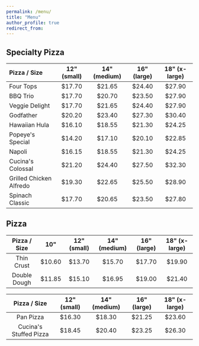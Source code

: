 ```yaml
---
permalink: /menu/
title: "Menu"
author_profile: true
redirect_from: 
---
```



## Specialty Pizza

| Pizza / Size | 12" (small) | 14" (medium) | 16" (large) | 18" (x-large) |
|:-------------|:-----------:|:------------:|:-----------:|:-------------:|
| Four Tops                           | $17.70 | $21.65 | $24.40 | $27.90 |
| BBQ Trio                            | $17.70 | $20.70 | $23.50 | $27.90 |
| Veggie Delight                      | $17.70 | $21.65 | $24.40 | $27.90 |
| Godfather                           | $20.20 | $23.40 | $27.30 | $30.40 |
| Hawaiian Hula                       | $16.10 | $18.55 | $21.30 | $24.25 |
| Popeye's Special                    | $14.20 | $17.10 | $20.10 | $22.85 |
| Napoli                              | $16.15 | $18.55 | $21.30 | $24.25 |
| Cucina's Colossal                   | $21.20 | $24.40 | $27.50 | $32.30 |
| Grilled Chicken Alfredo             | $19.30 | $22.65 | $25.50 | $28.90 |
| Spinach Classic                     | $17.70 | $20.65 | $23.50 | $27.80 |



## Pizza

| Pizza / Size | 10" | 12" (small) | 14" (medium) | 16" (large) | 18" (x-large) |
|:------------:|:---:|:-----------:|:------------:|:-----------:|:-------------:|
| Thin Crust                       | $10.60 | $13.70 | $15.70 | $17.70 | $19.90 |
| Double Dough                     | $11.85 | $15.10 | $16.95 | $19.00 | $21.40 |

| Pizza / Size | 12" (small) | 14" (medium) | 16" (large) | 18" (x-large)  |
|:------------:|:-----------:|:------------:|:-----------:|:--------------:|
| Pan Pizza                            | $16.30 | $18.30 | $21.25 | $23.60 |
| Cucina's Stuffed Pizza               | $18.45 | $20.40 | $23.25 | $26.30 |
